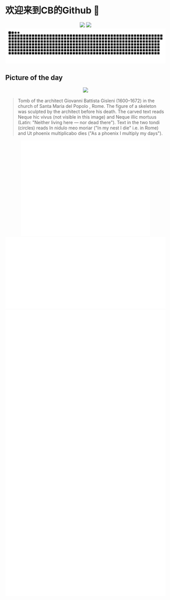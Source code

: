 
# 欢迎来到CB的Github 👋

<div align="center">
  <img height="137px" src="https://github-readme-stats.vercel.app/api?username=SuperCB&show_icons=true&theme=radical" />
  <img height="137px" src="https://github-readme-stats.vercel.app/api/top-langs/?username=SuperCB&hide_title=true&hide_border=true&layout=compact&langs_count=6&text_color=000&icon_color=fff" />
</div>


<div align="center">
    <img src="./contribution-snake/github-contribution-grid-snake.svg" />
</div>



## Picture of the day
<div align="center">
  <img width=400px src="https://upload.wikimedia.org/wikipedia/commons/thumb/5/58/Santa_Maria_del_Popolo_September_2015-3.jpg/525px-Santa_Maria_del_Popolo_September_2015-3.jpg" />
</div>

>Tomb of the architect  Giovanni Battista Gisleni  (1600–1672) in the church of  Santa Maria del Popolo , Rome. The figure of a skeleton was sculpted by the architect before his death. The carved text reads  Neque hic vivus  (not visible in this image) and  Neque illic mortuus  (Latin: "Neither living here — nor dead there"). Text in the two  tondi  (circles) reads  In nidulo meo moriar  ("In my nest I die" i.e. in Rome) and  Ut phoenix multiplicabo dies  ("As a  phoenix  I multiply my days").



<div align="center">
  <img height="300px" src="base_metrics.svg" />
  <img  src="metrics.plugin.calendar.full.svg" />
</div>


<div align="center">
  <img  src="plugin_metrics.svg" /> 
</div>

